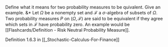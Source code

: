 Define what it means for two probability measures to be quivalent.
Give an example.
&*
Let $\Omega$ be a nonempty set and $\mathcal{F}$ a $\sigma$-algebra of subsets of $\Omega$. Two probability measures $P$ on $(\Omega, \mathcal{F})$ are said to be equivalent if they agree which sets in $\mathcal{F}$ have probability zero.
An example would be [[Flashcards/Definition - Risk Neutral Probability Measure]].
<!--SR:!2023-05-08,1,130-->

Definition 1.6.3 in [[_Stochastic-Calculus-For-Finance]]